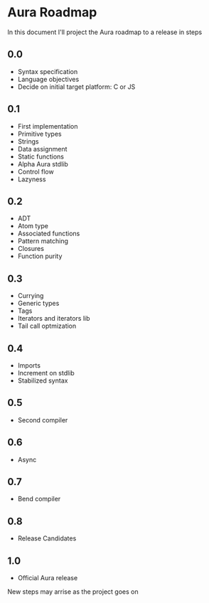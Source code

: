 # Aura Roadmap

In this document I'll project the Aura roadmap to a release in steps

## 0.0

- Syntax specification
- Language objectives
- Decide on initial target platform: C or JS

## 0.1

- First implementation
- Primitive types
- Strings
- Data assignment
- Static functions
- Alpha Aura stdlib
- Control flow
- Lazyness

## 0.2

- ADT
- Atom type
- Associated functions
- Pattern matching
- Closures
- Function purity

## 0.3

- Currying
- Generic types
- Tags
- Iterators and iterators lib
- Tail call optmization

## 0.4

- Imports
- Increment on stdlib
- Stabilized syntax

## 0.5

- Second compiler

## 0.6

- Async

## 0.7

- Bend compiler

## 0.8

- Release Candidates

## 1.0

- Official Aura release

New steps may arrise as the project goes on